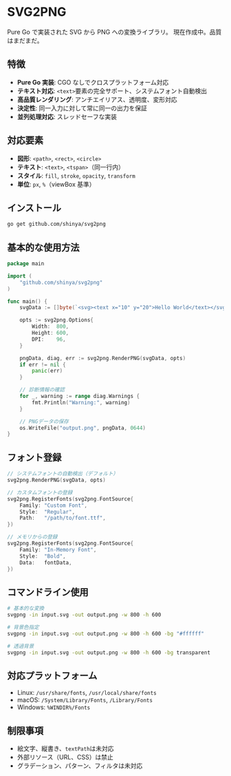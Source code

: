 # SVG2PNG

Pure Go で実装された SVG から PNG への変換ライブラリ。
現在作成中。品質はまだまだ。

## 特徴

- **Pure Go 実装**: CGO なしでクロスプラットフォーム対応
- **テキスト対応**: `<text>`要素の完全サポート、システムフォント自動検出
- **高品質レンダリング**: アンチエイリアス、透明度、変形対応
- **決定性**: 同一入力に対して常に同一の出力を保証
- **並列処理対応**: スレッドセーフな実装

## 対応要素

- **図形**: `<path>`, `<rect>`, `<circle>`
- **テキスト**: `<text>`, `<tspan>`（同一行内）
- **スタイル**: `fill`, `stroke`, `opacity`, `transform`
- **単位**: `px`, `%`（viewBox 基準）

## インストール

```bash
go get github.com/shinya/svg2png
```

## 基本的な使用方法

```go
package main

import (
    "github.com/shinya/svg2png"
)

func main() {
    svgData := []byte(`<svg><text x="10" y="20">Hello World</text></svg>`)

    opts := svg2png.Options{
        Width:  800,
        Height: 600,
        DPI:    96,
    }

    pngData, diag, err := svg2png.RenderPNG(svgData, opts)
    if err != nil {
        panic(err)
    }

    // 診断情報の確認
    for _, warning := range diag.Warnings {
        fmt.Println("Warning:", warning)
    }

    // PNGデータの保存
    os.WriteFile("output.png", pngData, 0644)
}
```

## フォント登録

```go
// システムフォントの自動検出（デフォルト）
svg2png.RenderPNG(svgData, opts)

// カスタムフォントの登録
svg2png.RegisterFonts(svg2png.FontSource{
    Family: "Custom Font",
    Style:  "Regular",
    Path:   "/path/to/font.ttf",
})

// メモリからの登録
svg2png.RegisterFonts(svg2png.FontSource{
    Family: "In-Memory Font",
    Style:  "Bold",
    Data:   fontData,
})
```

## コマンドライン使用

```bash
# 基本的な変換
svgpng -in input.svg -out output.png -w 800 -h 600

# 背景色指定
svgpng -in input.svg -out output.png -w 800 -h 600 -bg "#ffffff"

# 透過背景
svgpng -in input.svg -out output.png -w 800 -h 600 -bg transparent
```

## 対応プラットフォーム

- Linux: `/usr/share/fonts`, `/usr/local/share/fonts`
- macOS: `/System/Library/Fonts`, `/Library/Fonts`
- Windows: `%WINDIR%/Fonts`

## 制限事項

- 絵文字、縦書き、`textPath`は未対応
- 外部リソース（URL、CSS）は禁止
- グラデーション、パターン、フィルタは未対応
